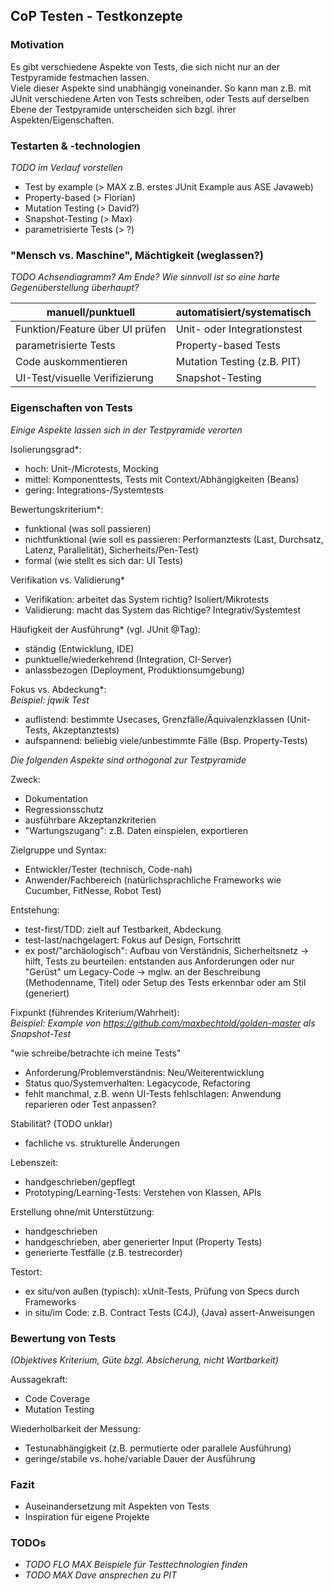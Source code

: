 ## CoP Testen - Testkonzepte 

### Motivation
Es gibt verschiedene Aspekte von Tests, die sich nicht nur an der Testpyramide festmachen lassen.  
Viele dieser Aspekte sind unabhängig voneinander. So kann man z.B. mit JUnit verschiedene Arten von Tests schreiben, oder Tests auf derselben Ebene der Testpyramide unterscheiden sich bzgl. ihrer Aspekten/Eigenschaften.

### Testarten & -technologien
*TODO im Verlauf vorstellen*
- Test by example (> MAX z.B. erstes JUnit Example aus ASE Javaweb)
- Property-based (> Florian) 
- Mutation Testing (> David?)
- Snapshot-Testing (> Max)
- parametrisierte Tests (> ?)

### "Mensch vs. Maschine", Mächtigkeit (weglassen?)
*TODO Achsendiagramm? Am Ende? Wie sinnvoll ist so eine harte Gegenüberstellung überhaupt?*  

manuell/punktuell 					      |	automatisiert/systematisch 
--------------------------------- | -------------------------
Funktion/Feature über UI prüfen		|	 Unit- oder Integrationstest 
parametrisierte Tests        			|	 Property-based Tests 
Code auskommentieren						  |  Mutation Testing (z.B. PIT) 
UI-Test/visuelle Verifizierung		|	 Snapshot-Testing 

### Eigenschaften von Tests
*Einige Aspekte lassen sich in der Testpyramide verorten*

Isolierungsgrad*:
- hoch: Unit-/Microtests, Mocking
- mittel: Komponenttests, Tests mit Context/Abhängigkeiten (Beans)
- gering: Integrations-/Systemtests

Bewertungskriterium*:
- funktional (was soll passieren)
- nichtfunktional (wie soll es passieren: Performanztests (Last, Durchsatz, Latenz, Parallelität), Sicherheits/Pen-Test)
- formal (wie stellt es sich dar: UI Tests)

Verifikation vs. Validierung*
- Verifikation: arbeitet das System richtig? Isoliert/Mikrotests
- Validierung: macht das System das Richtige? Integrativ/Systemtest

Häufigkeit der Ausführung* (vgl. JUnit @Tag):
- ständig (Entwicklung, IDE)
- punktuelle/wiederkehrend (Integration, CI-Server)
- anlassbezogen (Deployment, Produktionsumgebung)

Fokus vs. Abdeckung*:  
*Beispiel: jqwik Test*
- auflistend: bestimmte Usecases, Grenzfälle/Äquivalenzklassen (Unit-Tests, Akzeptanztests)
- aufspannend: beliebig viele/unbestimmte Fälle (Bsp. Property-Tests)

*Die folgenden Aspekte sind orthogonal zur Testpyramide*

Zweck:
- Dokumentation
- Regressionsschutz
- ausführbare Akzeptanzkriterien  
- "Wartungszugang": z.B. Daten einspielen, exportieren

Zielgruppe und Syntax:
- Entwickler/Tester (technisch, Code-nah)
- Anwender/Fachbereich (natürlichsprachliche Frameworks wie Cucumber, FitNesse, Robot Test)

Entstehung:	
- test-first/TDD: zielt auf Testbarkeit, Abdeckung
- test-last/nachgelagert: Fokus auf Design, Fortschritt
- ex post/"archäologisch": Aufbau von Verständnis, Sicherheitsnetz
-> hilft, Tests zu beurteilen: entstanden aus Anforderungen oder nur "Gerüst" um Legacy-Code
-> mglw. an der Beschreibung (Methodenname, Titel) oder Setup des Tests erkennbar oder am Stil (generiert)

Fixpunkt (führendes Kriterium/Wahrheit):  
*Beispiel: Example von https://github.com/maxbechtold/golden-master als Snapshot-Test*

"wie schreibe/betrachte ich meine Tests"

- Anforderung/Problemverständnis: Neu/Weiterentwicklung
- Status quo/Systemverhalten: Legacycode, Refactoring
- fehlt manchmal, z.B. wenn UI-Tests fehlschlagen: Anwendung reparieren oder Test anpassen?

Stabilität? (TODO unklar)
- fachliche vs. strukturelle Änderungen 

Lebenszeit:
- handgeschrieben/gepflegt
- Prototyping/Learning-Tests: Verstehen von Klassen, APIs

Erstellung ohne/mit Unterstützung:
- handgeschrieben
- handgeschrieben, aber generierter Input (Property Tests)
- generierte Testfälle (z.B. testrecorder)

Testort:
- ex situ/von außen (typisch): xUnit-Tests, Prüfung von Specs durch Frameworks
- in situ/im Code: z.B. Contract Tests (C4J), (Java) assert-Anweisungen

### Bewertung von Tests
*(Objektives Kriterium, Güte bzgl. Absicherung, nicht Wartbarkeit)*

Aussagekraft:
- Code Coverage
- Mutation Testing

Wiederholbarkeit der Messung:
- Testunabhängigkeit (z.B. permutierte oder parallele Ausführung)
- geringe/stabile vs. hohe/variable Dauer der Ausführung

### Fazit
- Auseinandersetzung mit Aspekten von Tests
- Inspiration für eigene Projekte 

### TODOs
- *TODO FLO MAX Beispiele für Testtechnologien finden*
- *TODO MAX Dave ansprechen zu PIT*


